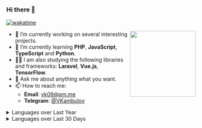 ### Hi there 👋

[![wakatime](https://wakatime.com/badge/user/b5357371-94d4-488b-a127-99eb51cf08c7.svg)](https://wakatime.com/@b5357371-94d4-488b-a127-99eb51cf08c7)

<a href="https://github.com/anuraghazra/github-readme-stats">
  <img align="right" height="175" src="https://github-readme-stats.vercel.app/api?username=VKambulov&count_private=true&show_icons=true&include_all_commits=true&disable_animations=true" />
</a>

- 🔭 I’m currently working on several interesting projects.
- 🌱 I’m currently learning **PHP**, **JavaScript**, **TypeScript** and **Python**.
- 👨‍💻 I am also studying the following libraries and frameworks: **Laravel**, **Vue.js**, **TensorFlow**.
- 💬 Ask me about anything what you want.
- 📫 How to reach me:
  - **Email**: vk09@pm.me
  - **Telegram**: [@VKambulov](https://t.me/vkambulov)

<details>
  <summary>Languages over Last Year</summary>
  <a href="https://wakatime.com/@VKambulov"><img src="https://wakatime.com/share/@VKambulov/806a8c06-416b-4c7e-b83f-4f6d396d28cd.png" /></a>
</details>
<details>
  <summary>Languages over Last 30 Days</summary>
  <a href="https://wakatime.com/@VKambulov"><img src="https://wakatime.com/share/@VKambulov/95898244-0415-4407-b069-e7a0ab9ac659.png" /></a>
</details>

